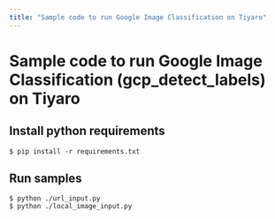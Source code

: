 ```yaml
---
title: "Sample code to run Google Image Classification on Tiyaro"
---
```


# Sample code to run Google Image Classification (gcp_detect_labels) on Tiyaro


## Install python requirements
`
$ pip install -r requirements.txt
`


## Run samples
```
$ python ./url_input.py
$ python ./local_image_input.py
```
